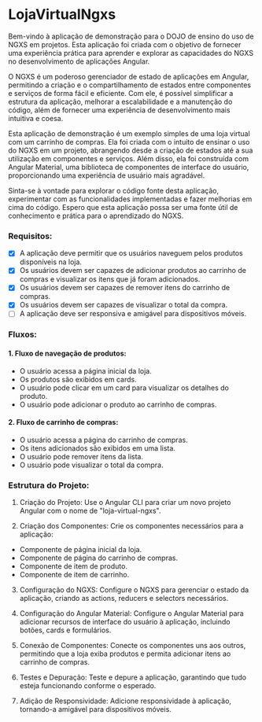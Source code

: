 # LojaVirtualNgxs

Bem-vindo à aplicação de demonstração para o DOJO de ensino do uso de NGXS em projetos. Esta aplicação foi criada com o objetivo de fornecer uma experiência prática para aprender e explorar as capacidades do NGXS no desenvolvimento de aplicações Angular.

O NGXS é um poderoso gerenciador de estado de aplicações em Angular, permitindo a criação e o compartilhamento de estados entre componentes e serviços de forma fácil e eficiente. Com ele, é possível simplificar a estrutura da aplicação, melhorar a escalabilidade e a manutenção do código, além de fornecer uma experiência de desenvolvimento mais intuitiva e coesa.

Esta aplicação de demonstração é um exemplo simples de uma loja virtual com um carrinho de compras. Ela foi criada com o intuito de ensinar o uso do NGXS em um projeto, abrangendo desde a criação de estados até a sua utilização em componentes e serviços. Além disso, ela foi construída com Angular Material, uma biblioteca de componentes de interface do usuário, proporcionando uma experiência de usuário mais agradável.

Sinta-se à vontade para explorar o código fonte desta aplicação, experimentar com as funcionalidades implementadas e fazer melhorias em cima do código. Espero que esta aplicação possa ser uma fonte útil de conhecimento e prática para o aprendizado do NGXS.

### Requisitos:

- [x] A aplicação deve permitir que os usuários naveguem pelos produtos disponíveis na loja.
- [x] Os usuários devem ser capazes de adicionar produtos ao carrinho de compras e visualizar os itens que já foram adicionados.
- [x] Os usuários devem ser capazes de remover itens do carrinho de compras.
- [x] Os usuários devem ser capazes de visualizar o total da compra.
- [ ] A aplicação deve ser responsiva e amigável para dispositivos móveis.

### Fluxos:

#### 1. Fluxo de navegação de produtos:
  - O usuário acessa a página inicial da loja.
  - Os produtos são exibidos em cards.
  - O usuário pode clicar em um card para visualizar os detalhes do produto.
  - O usuário pode adicionar o produto ao carrinho de compras.

#### 2. Fluxo de carrinho de compras:
  - O usuário acessa a página do carrinho de compras.
  - Os itens adicionados são exibidos em uma lista.
  - O usuário pode remover itens da lista.
  - O usuário pode visualizar o total da compra.

### Estrutura do Projeto:

1. Criação do Projeto: Use o Angular CLI para criar um novo projeto Angular com o nome de "loja-virtual-ngxs".


2. Criação dos Componentes: Crie os componentes necessários para a aplicação:
  - Componente de página inicial da loja.
  - Componente de página do carrinho de compras.
  - Componente de item de produto.
  - Componente de item de carrinho.

3. Configuração do NGXS: Configure o NGXS para gerenciar o estado da aplicação, criando as actions, reducers e selectors necessários.

4. Configuração do Angular Material: Configure o Angular Material para adicionar recursos de interface do usuário à aplicação, incluindo botões, cards e formulários.

5. Conexão de Componentes: Conecte os componentes uns aos outros, permitindo que a loja exiba produtos e permita adicionar itens ao carrinho de compras.

6. Testes e Depuração: Teste e depure a aplicação, garantindo que tudo esteja funcionando conforme o esperado.

7. Adição de Responsividade: Adicione responsividade à aplicação, tornando-a amigável para dispositivos móveis.
